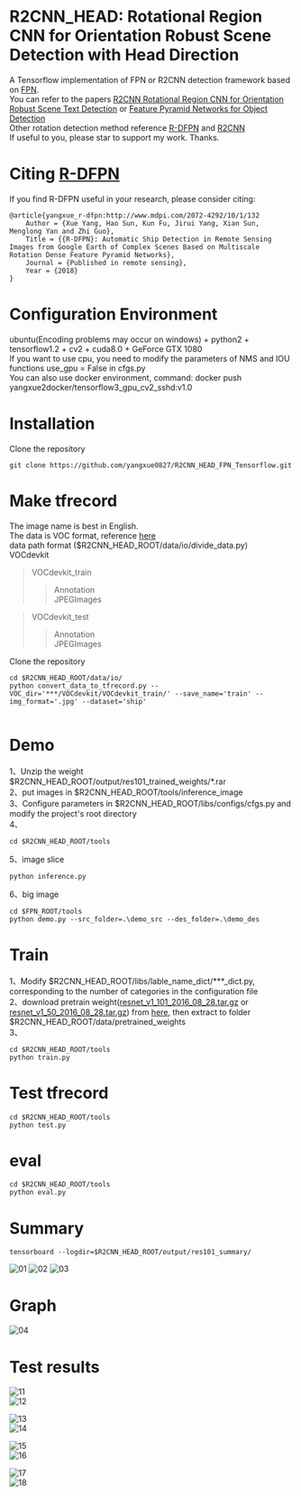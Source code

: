 # R2CNN_HEAD: Rotational Region CNN for Orientation Robust Scene Detection with Head Direction

A Tensorflow implementation of FPN or R2CNN detection framework based on [FPN](https://github.com/yangxue0827/FPN_Tensorflow).  
You can refer to the papers [R2CNN Rotational Region CNN for Orientation Robust Scene Text Detection](https://arxiv.org/abs/1706.09579) or [Feature Pyramid Networks for Object Detection](https://arxiv.org/abs/1612.03144)    
Other rotation detection method reference [R-DFPN](https://github.com/yangxue0827/R-DFPN_FPN_Tensorflow) and [R2CNN](https://github.com/yangxue0827/R2CNN_FPN_Tensorflow)    
If useful to you, please star to support my work. Thanks.    

# Citing [R-DFPN](http://www.mdpi.com/2072-4292/10/1/132)

If you find R-DFPN useful in your research, please consider citing:

    @article{yangxue_r-dfpn:http://www.mdpi.com/2072-4292/10/1/132
        Author = {Xue Yang, Hao Sun, Kun Fu, Jirui Yang, Xian Sun, Menglong Yan and Zhi Guo},
        Title = {{R-DFPN}: Automatic Ship Detection in Remote Sensing Images from Google Earth of Complex Scenes Based on Multiscale Rotation Dense Feature Pyramid Networks},
        Journal = {Published in remote sensing},
        Year = {2018}
    } 

# Configuration Environment
ubuntu(Encoding problems may occur on windows) + python2 + tensorflow1.2 + cv2 + cuda8.0 + GeForce GTX 1080     
If you want to use cpu, you need to modify the parameters of NMS and IOU functions use_gpu = False  in cfgs.py     
You can also use docker environment, command: docker push yangxue2docker/tensorflow3_gpu_cv2_sshd:v1.0    

# Installation      
  Clone the repository    
  ```Shell    
  git clone https://github.com/yangxue0827/R2CNN_HEAD_FPN_Tensorflow.git    
  ```     

# Make tfrecord   
The image name is best in English.       
The data is VOC format, reference [here](sample.xml)     
data path format  ($R2CNN_HEAD_ROOT/data/io/divide_data.py)    
VOCdevkit  
>VOCdevkit_train  
>>Annotation  
>>JPEGImages   

>VOCdevkit_test   
>>Annotation   
>>JPEGImages   

Clone the repository    
  ```Shell    
  cd $R2CNN_HEAD_ROOT/data/io/  
  python convert_data_to_tfrecord.py --VOC_dir='***/VOCdevkit/VOCdevkit_train/' --save_name='train' --img_format='.jpg' --dataset='ship'
       
  ``` 
# Demo   
1、Unzip the weight $R2CNN_HEAD_ROOT/output/res101_trained_weights/*.rar    
2、put images in $R2CNN_HEAD_ROOT/tools/inference_image   
3、Configure parameters in $R2CNN_HEAD_ROOT/libs/configs/cfgs.py and modify the project's root directory    
4、     
  ```Shell    
  cd $R2CNN_HEAD_ROOT/tools      
  ```    
5、image slice         
  ```Shell    
  python inference.py   
  ```   

6、big image      
  ```Shell    
  cd $FPN_ROOT/tools
  python demo.py --src_folder=.\demo_src --des_folder=.\demo_des         
  ```   

# Train   
1、Modify $R2CNN_HEAD_ROOT/libs/lable_name_dict/***_dict.py, corresponding to the number of categories in the configuration file    
2、download pretrain weight([resnet_v1_101_2016_08_28.tar.gz](http://download.tensorflow.org/models/resnet_v1_101_2016_08_28.tar.gz) or [resnet_v1_50_2016_08_28.tar.gz](http://download.tensorflow.org/models/resnet_v1_50_2016_08_28.tar.gz)) from [here](https://github.com/yangxue0827/models/tree/master/slim), then extract to folder $R2CNN_HEAD_ROOT/data/pretrained_weights    
3、  
  ```Shell    
  cd $R2CNN_HEAD_ROOT/tools  
  python train.py      
  ```   

# Test tfrecord     
  ```Shell    
  cd $R2CNN_HEAD_ROOT/tools   
  python test.py      
  ```    

# eval   
  ```Shell    
  cd $R2CNN_HEAD_ROOT/tools   
  python eval.py    
  ```  

# Summary    
  ```Shell    
  tensorboard --logdir=$R2CNN_HEAD_ROOT/output/res101_summary/ 
  ```     
![01](output/res101_summary/fast_rcnn_loss.bmp) 
![02](output/res101_summary/rpn_loss.bmp) 
![03](output/res101_summary/total_loss.bmp) 

# Graph
![04](graph.png) 

# Test results   
![11](tools/test_result/01_horizontal_gt.jpg)   
![12](tools/test_result/01_horizontal_fpn.jpg)   
     
![13](tools/test_result/01_rotate_gt.jpg)   
![14](tools/test_result/01_rotate_fpn.jpg)  

![15](tools/test_result/08_horizontal_gt.jpg)    
![16](tools/test_result/08_horizontal_fpn.jpg)   
     
![17](tools/test_result/08_rotate_gt.jpg)    
![18](tools/test_result/08_rotate_fpn.jpg)     